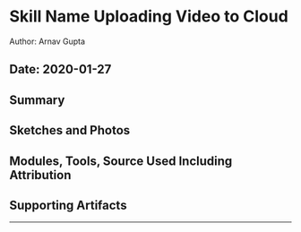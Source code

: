 #  Skill Name Uploading Video to Cloud

Author: Arnav Gupta

Date: 2020-01-27
-----

## Summary


## Sketches and Photos


## Modules, Tools, Source Used Including Attribution


## Supporting Artifacts


-----
